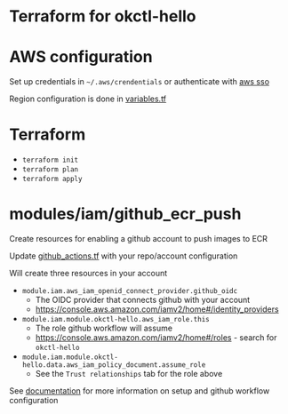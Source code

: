 Terraform for okctl-hello
=====

# AWS configuration
Set up credentials in `~/.aws/crendentials` or authenticate with [aws sso](https://www.okctl.io/authenticating-to-aws/#aws-single-sign-on-sso) 

Region configuration is done in [variables.tf](variables.tf)

# Terraform

* `terraform init`
* `terraform plan`
* `terraform apply`

# modules/iam/github_ecr_push
Create resources for enabling a github account to push images to ECR

Update [github_actions.tf](modules/iam/github_actions.tf) with your repo/account configuration

Will create three resources in your account
* `module.iam.aws_iam_openid_connect_provider.github_oidc`
  * The OIDC provider that connects github with your account
  * https://console.aws.amazon.com/iamv2/home#/identity_providers
* `module.iam.module.okctl-hello.aws_iam_role.this`
  * The role github workflow will assume
  * https://console.aws.amazon.com/iamv2/home#/roles - search for `okctl-hello`
* `module.iam.module.okctl-hello.data.aws_iam_policy_document.assume_role`
  * See the `Trust relationships` tab for the role above

See [documentation](modules/iam/github_ecr_push/README.md) for more information on setup and github workflow configuration